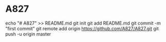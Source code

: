 # A827
echo "# A827" >> README.md
git init
git add README.md
git commit -m "first commit"
git remote add origin https://github.com/A827/A827.git
git push -u origin master
